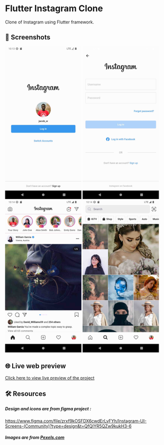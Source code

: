 # Flutter Instagram Clone

Clone of Instagram using Flutter framework.

## 📱 Screenshots

<img src="screenshots/screenshot_1.jpg" height="500em"/> <img src="screenshots/screenshot_2.jpg" height="500em"/> <img src="screenshots/screenshot_3.jpg" height="500em"/> <img src="screenshots/screenshot_4.jpg" height="500em"/>

## 🌐 Live web preview

[Click here to view live preview of the project ](https://antonyaiwin.github.io/flutter_instagram_clone/)

## 🛠 Resources

##### Design and icons are from figma project :

https://www.figma.com/file/zrxf9kOSFDX6cwdErLvFYh/Instagram-UI-Screens-(Community)?type=design&t=QfQIYR5QZw9kukH3-6

##### Images are from [Pexels.com](https://www.pexels.com/)

